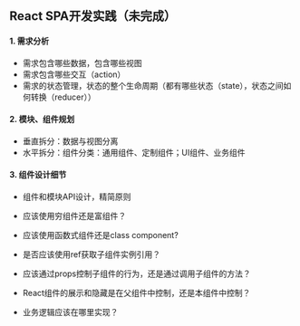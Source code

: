 ## React SPA开发实践（未完成）

#### 1. 需求分析

- 需求包含哪些数据，包含哪些视图
- 需求包含哪些交互（action）
- 需求的状态管理，状态的整个生命周期（都有哪些状态（state），状态之间如何转换（reducer））

#### 2. 模块、组件规划

- 垂直拆分：数据与视图分离
- 水平拆分：组件分类：通用组件、定制组件；UI组件、业务组件

#### 3. 组件设计细节

- 组件和模块API设计，精简原则

- 应该使用穷组件还是富组件？
- 应该使用函数式组件还是class component?
- 是否应该使用ref获取子组件实例引用？
- 应该通过props控制子组件的行为，还是通过调用子组件的方法？
- React组件的展示和隐藏是在父组件中控制，还是本组件中控制？
- 业务逻辑应该在哪里实现？
